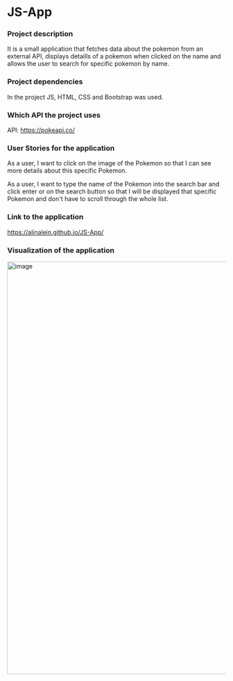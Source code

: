 # JS-App
 
### Project description
It is a small application that fetches data about the pokemon from an external API, displays detaills of a pokemon when clicked on the name and allows the user to search for specific pokemon by name.

### Project dependencies
In the project JS, HTML, CSS and Bootstrap was used.

### Which API the project uses
API: https://pokeapi.co/

### User Stories for the application
As a user, I want to click on the image of the Pokemon so that I can see more details about this specific Pokemon.

As a user, I want to type the name of the Pokemon into the search bar and click enter or on the search button so that I will be displayed that specific Pokemon and don't have to scroll through the whole list.

### Link to the application
https://alinalein.github.io/JS-App/

### Visualization of the application
<img width="949" alt="image" src="https://github.com/alinalein/JS-App/assets/111589183/96eb5c26-3bc2-40f0-a9fe-cb10fe1a304d">


